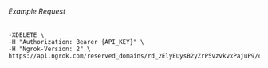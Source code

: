 
###### Example Request
```curl \
-XDELETE \
-H "Authorization: Bearer {API_KEY}" \
-H "Ngrok-Version: 2" \
https://api.ngrok.com/reserved_domains/rd_2ElyEUysB2yZrP5vzvkvxPajuP9/certificate_management_policy

